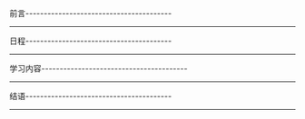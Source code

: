 前言----------------------------------------

----------------------------------------

日程----------------------------------------

----------------------------------------

学习内容----------------------------------------

----------------------------------------

结语----------------------------------------

---------------------------------------